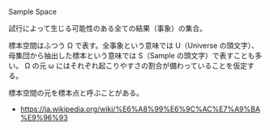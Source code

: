 Sample Space

試行によって生じる可能性のある全ての結果（事象）の集合。

標本空間はふつう Ω で表す。全事象という意味では U（Universe の頭文字）、母集団から抽出した標本という意味では S（Sample の頭文字）で表すことも多い。
Ω の元 ω にはそれぞれ起こりやすさの割合が備わっていることを仮定する。

標本空間の元を標本点と呼ぶことがある。

- https://ja.wikipedia.org/wiki/%E6%A8%99%E6%9C%AC%E7%A9%BA%E9%96%93
